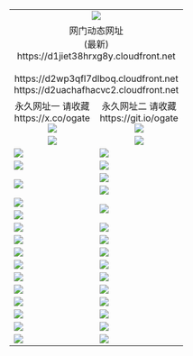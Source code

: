 ﻿<table>
  <tr></tr>
  <tr><td colspan=2 align=center><img src="https://d1jiet38hrxg8y.cloudfront.net/Up/oGate.jpg" /></td></tr>
  <tr><td colspan=2 align=center>网门动态网址<br/>(最新)
<br>https://d1jiet38hrxg8y.cloudfront.net
<br/>
<br>https://d2wp3qfl7dlboq.cloudfront.net
<br>https://d2uachafhacvc2.cloudfront.net
    </td>
  </tr>
  <tr>
    <td align=center>永久网址一 请收藏<br/>https://x.co/ogate<br><a href="https://d1jiet38hrxg8y.cloudfront.net/Up/0WMGDL1.png"><img src="https://d1jiet38hrxg8y.cloudfront.net/Up/0WMGD1.png" /></a></td>
    <td align=center>永久网址二 请收藏<br/>https://git.io/ogate<br><a href="https://d1jiet38hrxg8y.cloudfront.net/Up/0WMGDL2.png"><img src="https://d1jiet38hrxg8y.cloudfront.net/Up/0WMGD2.png" /></a></td>
  </tr>
  <tr>
    <td align=center><a href="https://d1jiet38hrxg8y.cloudfront.net/?from=github"><img src="https://d1jiet38hrxg8y.cloudfront.net/Up/0WMPG.jpg" /></a></td>
    <td align=center><a href="https://d1jiet38hrxg8y.cloudfront.net/ogUP.aspx?name=0oGate.apk&from=github"><img src="https://d1jiet38hrxg8y.cloudfront.net/Up/0WMAZ.jpg" /></a></td>
  </tr>
  <tr>
    <td><a href="https://d1jiet38hrxg8y.cloudfront.net/oNote.aspx?id=oGate&from=github" target="_blank"><img src="https://d1jiet38hrxg8y.cloudfront.net/Up/0WCYY.jpg" /></a></td>
    <td><a href="https://d1jiet38hrxg8y.cloudfront.net/oNote.aspx?id=oNote&from=github" target="_blank"><img src="https://d1jiet38hrxg8y.cloudfront.net/Up/0WZTT.jpg" /></a></td>
  </tr>
  <tr>
    <td><a href="https://d1jiet38hrxg8y.cloudfront.net/ogDY.aspx?from=github" target="_blank"><img src="https://d1jiet38hrxg8y.cloudfront.net/Up/DY.jpg"/></a></td>
    <td><a href="https://d1jiet38hrxg8y.cloudfront.net/ogST.aspx?from=github" target="_blank"><img src="https://d1jiet38hrxg8y.cloudfront.net/Up/ST.jpg"/></a></td>
  </tr>
  <tr>
    <td rowspan=2><a href="https://d1jiet38hrxg8y.cloudfront.net/ogUP.aspx?name=WJ.mp4&from=github" target="_blank"><img src="https://d1jiet38hrxg8y.cloudfront.net/Up/WJ.jpg" /></a></td>
    <td><a href="https://d1jiet38hrxg8y.cloudfront.net/ogUP.aspx?name=DKC.mp4&count=17&from=github" target="_blank"><img src="https://d1jiet38hrxg8y.cloudfront.net/Up/DKC.jpg" /></a></td> 
  </tr>
  <tr>
    <td><a href="https://d1jiet38hrxg8y.cloudfront.net/ogUP.aspx?name=LRWS.mp4&count=6B:16,5A:10,5B:35,4A:14,4B:19,3A:10,3B:26,2A:16,2B:21,1A:23,1B:29&from=github" target="_blank"><img src="https://d1jiet38hrxg8y.cloudfront.net/Up/LRWS.jpg" /></a></td>
  </tr>
  <tr>
    <td><a href="https://d1jiet38hrxg8y.cloudfront.net/ogUP.aspx?name=JQR.mp4&count=2&from=github" target="_blank"><img src="https://d1jiet38hrxg8y.cloudfront.net/Up/JQR.jpg" /></a></td>   
    <td rowspan=2><a href="https://d1jiet38hrxg8y.cloudfront.net/ogUP.aspx?name=JP.mp4&count=9&from=github" target="_blank"><img src="https://d1jiet38hrxg8y.cloudfront.net/Up/JP.jpg" /></td>
  </tr>
  <tr>
    <td><a href="https://d1jiet38hrxg8y.cloudfront.net/ogUP.aspx?name=ZSJ.mp4&count=16&from=github" target="_blank"><img src="https://d1jiet38hrxg8y.cloudfront.net/Up/ZSJ.jpg" /></a></td>
  </tr>
  <tr>
    <td><a href="https://d1jiet38hrxg8y.cloudfront.net/ogUP.aspx?name=SSZJ.mp4&count=7&current=2&from=github" target="_blank"><img src="https://d1jiet38hrxg8y.cloudfront.net/Up/SSZJ.jpg" /></a></td>
    <td><a href="https://d1jiet38hrxg8y.cloudfront.net/ogUP.aspx?name=WH.mp4&from=github" target="_blank"><img src="https://d1jiet38hrxg8y.cloudfront.net/Up/WH.jpg" /></a></td>
  </tr>
  <tr>
    <td><a href="https://d1jiet38hrxg8y.cloudfront.net/ogUP.aspx?name=3XZM.mp4&from=github" target="_blank"><img src="https://d1jiet38hrxg8y.cloudfront.net/Up/3XZM0.jpg" /></a></td>
    <td><a href="https://d1jiet38hrxg8y.cloudfront.net/ogUP.aspx?name=TRHY.mp4&from=github" target="_blank"><img src="https://d1jiet38hrxg8y.cloudfront.net/Up/TRHY.jpg" /></a></td>
  </tr>
  <tr>
    <td><a href="https://d1jiet38hrxg8y.cloudfront.net/ogUP.aspx?name=4SQQ.mp4&count=06:13&current=06:13&from=github" target="_blank"><img src="https://d1jiet38hrxg8y.cloudfront.net/Up/4SQQ0.jpg" /></a></td>
    <td><a href="https://d1jiet38hrxg8y.cloudfront.net/ogUP.aspx?name=4SHQ.mp4&count=06:14&current=06:14&from=github" target="_blank"><img src="https://d1jiet38hrxg8y.cloudfront.net/Up/4SHQ0.jpg" /></a></td>
  </tr>
  <tr>
    <td><a href="https://d1jiet38hrxg8y.cloudfront.net/ogUP.aspx?name=4SZG.mp4&count=06:16&current=06:16&from=github" target="_blank"><img src="https://d1jiet38hrxg8y.cloudfront.net/Up/4SZG0.jpg" /></a></td>
    <td><a href="https://d1jiet38hrxg8y.cloudfront.net/ogUP.aspx?name=4SDJ.mp4&count=06:24&current=06:23&from=github" target="_blank"><img src="https://d1jiet38hrxg8y.cloudfront.net/Up/4SDJ0.jpg" /></a></td>
  </tr>
  <tr>
    <td><a href="https://d1jiet38hrxg8y.cloudfront.net/onUP.aspx?name=https://x.co/dtw99&from=github" target="_blank"><img src="https://d1jiet38hrxg8y.cloudfront.net/Up/0DTW.jpg"/></a></td>
    <td><a href="https://d1jiet38hrxg8y.cloudfront.net/onUP.aspx?name=https://d2ao90bsskjq20.cloudfront.net/acenter/&from=github" target="_blank"><img src="https://d1jiet38hrxg8y.cloudfront.net/Up/0TDW.jpg" /></a></td>
  </tr>
  <tr>
    <td><a href="https://d1jiet38hrxg8y.cloudfront.net/onUP.aspx?name=https://d3qz7yth5i2rae.cloudfront.net/gb/nsc413.htm&from=github" target="_blank"><img src="https://d1jiet38hrxg8y.cloudfront.net/Up/0DJY.jpg" /></a></td>
    <td><a href="https://d1jiet38hrxg8y.cloudfront.net/onUP.aspx?name=https://dgocdxv5343dc.cloudfront.net/xtr/gb/prog204.html&from=github" target="_blank"><img src="https://d1jiet38hrxg8y.cloudfront.net/Up/0XTR.jpg" /></a></td>
  </tr>
  <tr>
    <td><a href="https://d1jiet38hrxg8y.cloudfront.net/onUP.aspx?name=https://d7203y8eitivv.cloudfront.net&from=github" target="_blank"><img src="https://d1jiet38hrxg8y.cloudfront.net/Up/0MHW.jpg" /></a></td>
    <td><a href="https://d1jiet38hrxg8y.cloudfront.net/onUP.aspx?name=https://d38z1xzg5vtneh.cloudfront.net&from=github" target="_blank"><img src="https://d1jiet38hrxg8y.cloudfront.net/Up/0ZJW.jpg" /></a></td>
  </tr>
  <tr>
    <td><a href="https://d1jiet38hrxg8y.cloudfront.net/ogUP.aspx?name=FG.zip&from=github" target="_blank"><img src="https://d1jiet38hrxg8y.cloudfront.net/Up/FG.jpg" /></a></td>
    <td><a href="https://d1jiet38hrxg8y.cloudfront.net/ogUP.aspx?name=FGA.apk&from=github" target="_blank"><img src="https://d1jiet38hrxg8y.cloudfront.net/Up/FGA.jpg" /></a></td>
  </tr>
  <tr>
    <td><a href="https://d1jiet38hrxg8y.cloudfront.net/ogUP.aspx?name=U.zip&from=github" target="_blank"><img src="https://d1jiet38hrxg8y.cloudfront.net/Up/U.jpg" /></a></td>
    <td><a href="https://d1jiet38hrxg8y.cloudfront.net/ogUP.aspx?name=UA.apk&from=github" target="_blank"><img src="https://d1jiet38hrxg8y.cloudfront.net/Up/UA.jpg" /></a></td>
  </tr>
  <tr>
    <td><a href="https://d1jiet38hrxg8y.cloudfront.net/ogUP.aspx?name=0iPPOTV.zip&from=github" target="_blank"><img src="https://d1jiet38hrxg8y.cloudfront.net/Up/0iPPOTV.jpg" /></a></td>
    <td><a href="https://d1jiet38hrxg8y.cloudfront.net/ogUP.aspx?name=0iNTD.apk&from=github" target="_blank"><img src="https://d1jiet38hrxg8y.cloudfront.net/Up/0iNTD.jpg" /></a></td>
  </tr>
</table>
